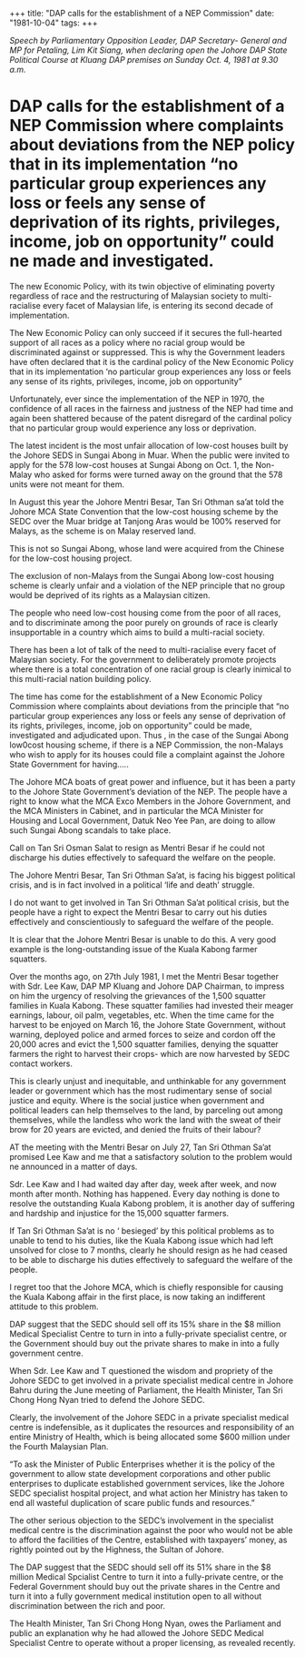 +++ 
title: "DAP calls for the establishment of a NEP Commission"
date: "1981-10-04"
tags:
+++

_Speech by Parliamentary Opposition Leader, DAP Secretary- General and MP for Petaling, Lim Kit Siang, when declaring open the Johore DAP State Political Course at Kluang DAP premises on Sunday Oct. 4, 1981 at 9.30 a.m._

# DAP calls for the establishment of a NEP Commission where complaints about deviations from the NEP policy that in its implementation “no particular group experiences any loss or feels any sense of deprivation of its rights, privileges, income, job on opportunity” could ne made and investigated.

The new Economic Policy, with its twin objective of eliminating poverty regardless of race and the restructuring of Malaysian society to multi- racialise every facet of Malaysian life, is entering its second decade of implementation.</u>

The New Economic Policy can only succeed if it secures the full-hearted support of all races as a policy where no racial group would be discriminated against or suppressed. This is why the Government leaders have often declared that it is the cardinal policy of the New Economic Policy that in its implementation ‘no particular group experiences any loss or feels any sense of its rights, privileges, income, job on opportunity”

Unfortunately, ever since the implementation of the NEP in 1970, the confidence of all races in the fairness and justness of the NEP had time and again been shattered because of the patent disregard of the cardinal policy that no particular group would experience any loss or deprivation.

The latest incident is the most unfair allocation of low-cost houses built by the Johore SEDS in Sungai Abong in Muar. When the public were invited to apply for the 578 low-cost houses at Sungai Abong on Oct. 1, the Non-Malay who asked for forms were turned away on the ground that the 578 units were not meant for them.

In August this year the Johore Mentri Besar, Tan Sri Othman sa’at told the Johore MCA State Convention that the low-cost housing scheme by the SEDC over the Muar bridge at Tanjong Aras would be 100% reserved for Malays, as the scheme is on Malay reserved land.

This is not so Sungai Abong, whose land were acquired from the Chinese for the low-cost housing project.

The exclusion of non-Malays from the Sungai Abong low-cost housing scheme is clearly unfair and a violation of the NEP principle that no group would be deprived of its rights as a Malaysian citizen.

The people who need low-cost housing come from the poor of all races, and to discriminate among the poor purely on grounds of race is clearly insupportable in a country which aims to build a multi-racial society.

There has been a lot of talk of the need to multi-racialise every facet of Malaysian society. For the government to deliberately promote projects where there is a total concentration of one racial group is clearly inimical to this multi-racial nation building policy.

The time has come for the establishment of a New Economic Policy Commission where complaints about deviations from the principle that “no particular group experiences any loss or feels any sense of deprivation of its rights, privileges, income, job on opportunity” could be made, investigated and adjudicated upon. Thus , in the case of the Sungai Abong low0cost housing scheme, if there is a NEP Commission, the non-Malays who wish to apply for its houses could file a complaint against the Johore State Government for having…..

The Johore MCA boats of great power and influence, but it has been a party to the Johore State Government’s deviation of the NEP. The people have a right to know what the MCA Exco Members in the Johore Government, and the MCA Ministers in Cabinet, and in particular the MCA Minister for Housing and Local Government, Datuk Neo Yee Pan, are doing to allow such Sungai Abong scandals to take place.

Call on Tan Sri Osman Salat to resign as Mentri Besar if he could not discharge his duties effectively to safequard the welfare on the people.

The Johore Mentri Besar, Tan Sri Othman Sa’at, is facing his biggest political crisis, and is in fact involved in a political ‘life and death’ struggle.

I do not want to get involved in Tan Sri Othman Sa’at political crisis, but the people have a right to expect the Mentri Besar to carry out his duties effectively and conscientiously to safeguard the welfare of the people.

It is clear that the Johore Mentri Besar is unable to do this. A very good example is the long-outstanding issue of the Kuala Kabong farmer squatters.

Over the months ago, on 27th July 1981, I met the Mentri Besar together with Sdr. Lee Kaw, DAP MP Kluang and Johore DAP Chairman, to impress on him the urgency of resolving the grievances of the 1,500 squatter families in Kuala Kabong. These squatter families had invested their meager earnings, labour, oil palm, vegetables, etc. When the time came for the harvest to be enjoyed on March 16, the Johore State Government, without warning, deployed police and armed forces to seize and cordon off the 20,000 acres and evict the 1,500 squatter families, denying the squatter farmers the right to harvest their crops- which are now harvested by SEDC contact workers.

This is clearly unjust and inequitable, and unthinkable for any government leader or government which has the most rudimentary sense of social justice and equity. Where is the social justice when government and political leaders can help themselves to the land, by parceling out among themselves, while the landless who work the land with the sweat of their brow for 20 years are evicted, and denied the fruits of their labour?

AT the meeting with the Mentri Besar on July 27, Tan Sri Othman Sa’at promised Lee Kaw and me that a satisfactory solution to the problem would ne announced in a matter of days.

Sdr. Lee Kaw and I had waited day after day, week after week, and now month after month. Nothing has happened. Every day nothing is done to resolve the outstanding Kuala Kabong problem, it is another day of suffering and hardship and injustice for the 15,000 squatter farmers.

If Tan Sri Othman Sa’at is no ‘ besieged’ by this political problems as to unable to tend to his duties, like the Kuala Kabong issue which had left unsolved for close to 7 months, clearly he should resign as he had ceased to be able to discharge his duties effectively to safeguard the welfare of the people.

I regret too that the Johore MCA, which is chiefly responsible for causing the Kuala Kabong affair in the first place, is now taking an indifferent attitude to this problem.

DAP suggest that the SEDC should sell off its 15% share in the $8 million Medical Specialist Centre to turn in into a fully-private specialist centre, or the Government should buy out the private shares to make in into a fully government centre.

When Sdr. Lee Kaw and T questioned the wisdom and propriety of the Johore SEDC to get involved in a private specialist medical centre in Johore Bahru during the June meeting of Parliament, the Health Minister, Tan Sri Chong Hong Nyan tried to defend the Johore SEDC.

Clearly, the involvement of the Johore SEDC in a private specialist medical centre is indefensible, as it duplicates the resources and responsibility of an entire Ministry of Health, which is being allocated some $600 million under the Fourth Malaysian Plan.

“To ask the Minister of Public Enterprises whether it is the policy of the government to allow state development corporations and other public enterprises to duplicate established government services, like the Johore SEDC specialist hospital project, and what action her Ministry has taken to end all wasteful duplication of scare public funds and resources.”

The other serious objection to the SEDC’s involvement in the specialist medical centre is the discrimination against the poor who would not be able to afford the facilities of the Centre, established with taxpayers’ money, as rightly pointed out by the Highness, the Sultan of Johore.

The DAP suggest that the SEDC should sell off its 51% share in the $8 million Medical Spcialist Centre to turn it into a fully-private centre, or the Federal Government should buy out the private shares in the Centre and turn it into a fully government medical institution open to all without discrimination between the rich and poor.

The Health Minister, Tan Sri Chong Hong Nyan, owes the Parliament and public an explanation why he had allowed the Johore SEDC Medical Specialist Centre to operate without a proper licensing, as revealed recently.
 
